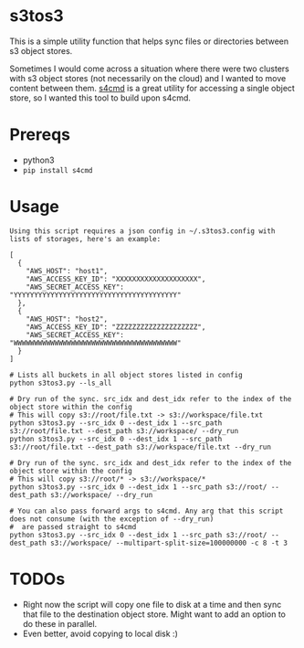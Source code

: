 # s3tos3
This is a simple utility function that helps sync files or directories between s3 object stores.

Sometimes I would come across a situation where there were two clusters with s3 object stores (not necessarily on the cloud) and I wanted to move content between them. [s4cmd](https://github.com/bloomreach/s4cmd) is a great utility for accessing a single object store, so I wanted this tool to build upon s4cmd.

Prereqs
===
+ python3
+ `pip install s4cmd`

Usage
===
```
Using this script requires a json config in ~/.s3tos3.config with lists of storages, here's an example:

[
  {
    "AWS_HOST": "host1",
    "AWS_ACCESS_KEY_ID": "XXXXXXXXXXXXXXXXXXXX",
    "AWS_SECRET_ACCESS_KEY": "YYYYYYYYYYYYYYYYYYYYYYYYYYYYYYYYYYYYYYYY"
  },
  {
    "AWS_HOST": "host2",
    "AWS_ACCESS_KEY_ID": "ZZZZZZZZZZZZZZZZZZZZ",
    "AWS_SECRET_ACCESS_KEY": "WWWWWWWWWWWWWWWWWWWWWWWWWWWWWWWWWWWWWWWW"
  }
]

# Lists all buckets in all object stores listed in config
python s3tos3.py --ls_all 

# Dry run of the sync. src_idx and dest_idx refer to the index of the object store within the config
# This will copy s3://root/file.txt -> s3://workspace/file.txt
python s3tos3.py --src_idx 0 --dest_idx 1 --src_path s3://root/file.txt --dest_path s3://workspace/ --dry_run
python s3tos3.py --src_idx 0 --dest_idx 1 --src_path s3://root/file.txt --dest_path s3://workspace/file.txt --dry_run

# Dry run of the sync. src_idx and dest_idx refer to the index of the object store within the config
# This will copy s3://root/* -> s3://workspace/*
python s3tos3.py --src_idx 0 --dest_idx 1 --src_path s3://root/ --dest_path s3://workspace/ --dry_run

# You can also pass forward args to s4cmd. Any arg that this script does not consume (with the exception of --dry_run) 
#  are passed straight to s4cmd
python s3tos3.py --src_idx 0 --dest_idx 1 --src_path s3://root/ --dest_path s3://workspace/ --multipart-split-size=100000000 -c 8 -t 3
```

TODOs
===
+ Right now the script will copy one file to disk at a time and then sync that file to the destination object store. Might want to add an option to do these in parallel.
+ Even better, avoid copying to local disk :)
